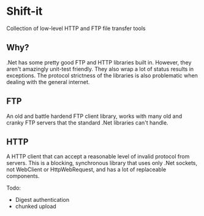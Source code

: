 Shift-it
========

Collection of low-level HTTP and FTP file transfer tools

Why?
-----
.Net has some pretty good FTP and HTTP libraries built in. However, they aren't amazingly unit-test friendly. They also wrap a lot of status results in exceptions.
The protocol strictness of the libraries is also problematic when dealing with the general internet.

FTP
-----
An old and battle hardend FTP client library, works with many
old and cranky FTP servers that the standard .Net libraries can't handle.

HTTP
----
A HTTP client that can accept a reasonable level of invalid protocol from servers.
This is a blocking, synchronous library that uses only .Net sockets, not WebClient or HttpWebRequest, and has a lot of replaceable components.

Todo:
* Digest authentication
* chunked upload
